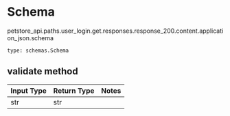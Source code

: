 # Schema
petstore_api.paths.user_login.get.responses.response_200.content.application_json.schema
```
type: schemas.Schema
```

## validate method
Input Type | Return Type | Notes
------------ | ------------- | -------------
str | str |
